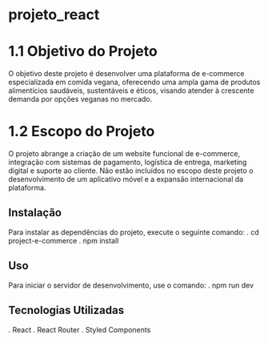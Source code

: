 # projeto_react

# 1.1 Objetivo do Projeto
O objetivo deste projeto é desenvolver uma plataforma de e-commerce especializada em comida vegana, oferecendo uma ampla gama de produtos alimentícios saudáveis, sustentáveis e éticos, visando atender à crescente demanda por opções veganas no mercado.

# 1.2 Escopo do Projeto
O projeto abrange a criação de um website funcional de e-commerce, integração com sistemas de pagamento, logística de entrega, marketing digital e suporte ao cliente. Não estão incluídos no escopo deste projeto o desenvolvimento de um aplicativo móvel e a expansão internacional da plataforma.

## Instalação 
Para instalar as dependências do projeto, execute o seguinte comando: 
. cd project-e-commerce
. npm install

## Uso
Para iniciar o servidor de desenvolvimento, use o comando:
. npm run dev

## Tecnologias Utilizadas
. React
. React Router
. Styled Components

